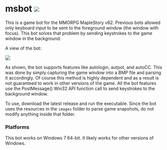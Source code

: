 # msbot <img src="https://github.com/4148/msbot/blob/master/images/msbotgui.ico"/>
This is a game bot for the MMORPG MapleStory v62. Previous bots allowed only keyboard input to be sent to the foreground window (the window with focus). This bot solves that problem by sending keystrokes to the game window in the background.

A view of the bot:

<img src="https://raw.github.com/4148/msbot/master/msbot.png" align="center" />

As shown, the bot supports features like autologin, autpot, and autoCC. This was done by simply capturing the game window into a BMP file and parsing it accordingly. Of course this method is highly dependent and as a result is not guaranteed to work in other versions of the game. All the bot features use the PostMessage() Win32 API function call to send keystrokes to the background window.

To use, download the latest release and run the executable. Since the bot uses the resources in the `images` folder to parse game snapshots, do not modify anything inside that folder.

### Platforms
This bot works on Windows 7 64-bit. It likely works for other versions of Windows. 
